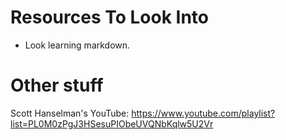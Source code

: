 # Resources To Look Into 

- Look learning markdown.

# Other stuff
Scott Hanselman's YouTube: https://www.youtube.com/playlist?list=PL0M0zPgJ3HSesuPIObeUVQNbKqlw5U2Vr
